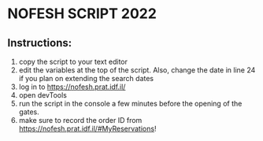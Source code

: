 # NOFESH SCRIPT 2022

## Instructions:

1. copy the script to your text editor
2. edit the variables at the top of the script. Also, change the date in line 24 if you plan on extending the search dates 
3. log in to https://nofesh.prat.idf.il/
4. open devTools
5. run the script in the console a few minutes before the opening of the gates.
6. make sure to record the order ID from https://nofesh.prat.idf.il/#MyReservations!
